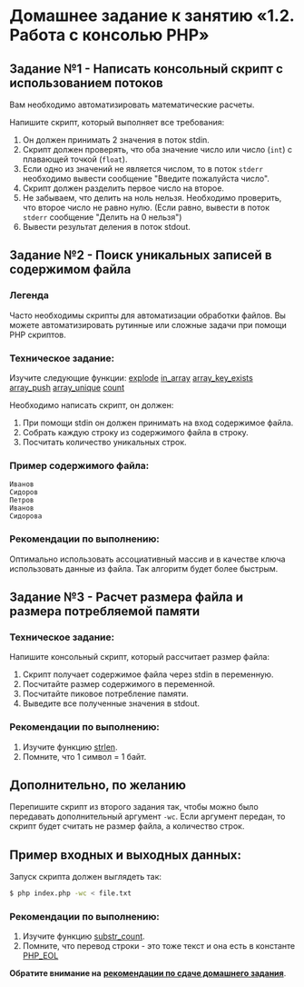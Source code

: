 # Домашнее задание к занятию «1.2. Работа с консолью PHP»

## Задание №1 - Написать консольный скрипт с использованием потоков

Вам необходимо автоматизировать математические расчеты.

Напишите скрипт, который выполняет все требования:
1. Он должен принимать 2 значения в поток stdin.
1. Скрипт должен проверять, что оба значение число или число (`int`) с плавающей точкой (`float`). 
1. Если одно из значений не является числом, то в поток `stderr` необходимо вывести сообщение "Введите пожалуйста число". 
1. Скрипт должен разделить первое число на второе.
1. Не забываем, что делить на ноль нельзя. Необходимо проверить, что второе число не равно нулю. (Если равно, вывести в поток `stderr` сообщение "Делить на 0 нельзя")
1. Вывести результат деления в поток stdout.

## Задание №2 - Поиск уникальных записей в содержимом файла

### Легенда
Часто необходимы скрипты для автоматизации обработки файлов. Вы можете автоматизировать рутинные или сложные задачи при помощи PHP скриптов.

### Техническое задание:
Изучите следующие функции:
[explode](https://www.php.net/manual/ru/function.explode.php)
[in_array](https://www.php.net/manual/ru/function.in-array.php)
[array_key_exists](https://www.php.net/manual/ru/function.array-key-exists.php)
[array_push](https://www.php.net/manual/ru/function.array-push.php)
[array_unique](https://www.php.net/manual/ru/function.array-unique.php)
[count](https://www.php.net/manual/ru/function.count.php)

Необходимо написать скрипт, он должен:
1. При помощи stdin он должен принимать на вход содержимое файла.
1. Собрать каждую строку из содержимого файла в строку.
1. Посчитать количество уникальных строк.

### Пример содержимого файла:
```
Иванов
Сидоров
Петров
Иванов
Сидорова
```

### Рекомендации по выполнению:
Оптимально использовать ассоциативный массив и в качестве ключа использовать данные из файла. Так алгоритм будет более быстрым.

## Задание №3 - Расчет размера файла и размера потребляемой памяти

### Техническое задание:
Напишите консольный скрипт, который рассчитает размер файла:
1. Скрипт получает содержимое файла через stdin в переменную.
1. Посчитайте размер содержимого в переменной.
1. Посчитайте пиковое потребление памяти.
1. Выведите все полученные значения в stdout.

### Рекомендации по выполнению:
1. Изучите функцию [strlen](https://www.php.net/manual/ru/function.strlen.php).
1. Помните, что 1 символ = 1 байт.

## Дополнительно, по желанию
Перепишите скрипт из второго задания так, чтобы можно было передавать дополнительный аргумент `-wc`. Если аргумент передан, то скрипт будет считать не размер файла, а количество строк.

## Пример входных и выходных данных:
Запуск скрипта должен выглядеть так:
```bash
$ php index.php -wc < file.txt
```

### Рекомендации по выполнению:
1. Изучите функцию [substr_count](https://www.php.net/manual/ru/function.substr-count.php).
1. Помните, что перевод строки - это тоже текст и она есть в константе [PHP_EOL](https://www.php.net/manual/ru/reserved.constants.php#constant.php-eol)

**Обратите внимание на** [**рекомендации по сдаче домашнего задания**](../homework.md). 

